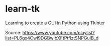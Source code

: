 # learn-tk
Learning to create a GUI in Python using Tkinter

Source:     https://www.youtube.com/playlist?list=PL6gx4Cwl9DGBwibXFtPtflztSNPGuIB_d
